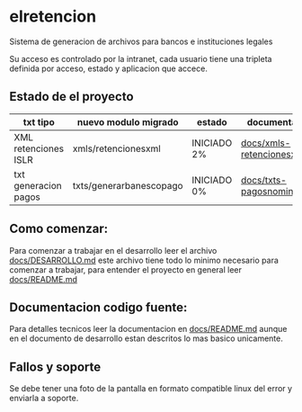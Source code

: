 # elretencion

Sistema de generacion de archivos para bancos e instituciones legales

Su acceso es controlado por la intranet, cada usuario tiene una tripleta 
definida por acceso, estado y aplicacion que accece.

## Estado de el proyecto

| txt tipo                 | nuevo modulo migrado    | estado      | documentacion |
| ------------------------ | ----------------------- | ----------- | ------------- | 
| XML retenciones ISLR     | xmls/retencionesxml     | INICIADO 2% | [docs/xmls-retencionesxml.md](docs/xmls-retencionesxml.md) | 
| txt generacion pagos     | txts/generarbanescopago | INICIADO 0% | [docs/txts-pagosnominas.md](docs/txts-pagosnominas.md) | 

## Como comenzar:

Para comenzar a trabajar en el desarrollo leer el archivo [docs/DESARROLLO.md](docs/DESARROLLO.md)
este archivo tiene todo lo minimo necesario para comenzar a trabajar, 
para entender el proyecto en general leer [docs/README.md](docs/README.md)

## Documentacion codigo fuente:

Para detalles tecnicos leer la documentacion en [docs/README.md](docs/README.md)
aunque en el documento de desarrollo estan descritos lo mas basico unicamente.

## Fallos y soporte

Se debe tener una foto de la pantalla en formato compatible linux del error y enviarla a soporte.


